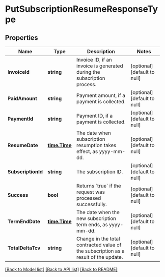 # PutSubscriptionResumeResponseType

## Properties
Name | Type | Description | Notes
------------ | ------------- | ------------- | -------------
**InvoiceId** | **string** | Invoice ID, if an invoice is generated during the subscription process.  | [optional] [default to null]
**PaidAmount** | **string** | Payment amount, if a payment is collected.  | [optional] [default to null]
**PaymentId** | **string** | Payment ID, if a payment is collected.  | [optional] [default to null]
**ResumeDate** | [**time.Time**](time.Time.md) | The date when subscription resumption takes effect, as yyyy-mm-dd.  | [optional] [default to null]
**SubscriptionId** | **string** | The subscription ID.  | [optional] [default to null]
**Success** | **bool** | Returns &#x60;true&#x60; if the request was processed successfully.  | [optional] [default to null]
**TermEndDate** | [**time.Time**](time.Time.md) | The date when the new subscription term ends, as yyyy-mm-dd.  | [optional] [default to null]
**TotalDeltaTcv** | **string** | Change in the total contracted value of the subscription as a result of the update.  | [optional] [default to null]

[[Back to Model list]](../README.md#documentation-for-models) [[Back to API list]](../README.md#documentation-for-api-endpoints) [[Back to README]](../README.md)


